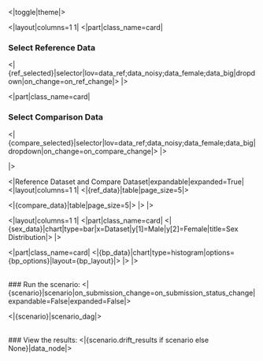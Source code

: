 <|toggle|theme|>

<|layout|columns=1 1|
<|part|class_name=card|
### Select Reference Data<br/>
<|{ref_selected}|selector|lov=data_ref;data_noisy;data_female;data_big|dropdown|on_change=on_ref_change|>
|>

<|part|class_name=card|
### Select Comparison Data<br/>
<|{compare_selected}|selector|lov=data_ref;data_noisy;data_female;data_big|dropdown|on_change=on_compare_change|>
|>


|>

<|Reference Dataset and Compare Dataset|expandable|expanded=True|
<|layout|columns=1 1|
<|{ref_data}|table|page_size=5|>

<|{compare_data}|table|page_size=5|>
|>
|>

<|layout|columns=1 1|
<|part|class_name=card|
<|{sex_data}|chart|type=bar|x=Dataset|y[1]=Male|y[2]=Female|title=Sex Distribution|>
|>

<|part|class_name=card|
<|{bp_data}|chart|type=histogram|options={bp_options}|layout={bp_layout}|>
|>
|>

<br/>
### Run the scenario:
<|{scenario}|scenario|on_submission_change=on_submission_status_change|expandable=False|expanded=False|>

<|{scenario}|scenario_dag|>

<br/>
### View the results:
<|{scenario.drift_results if scenario else None}|data_node|>